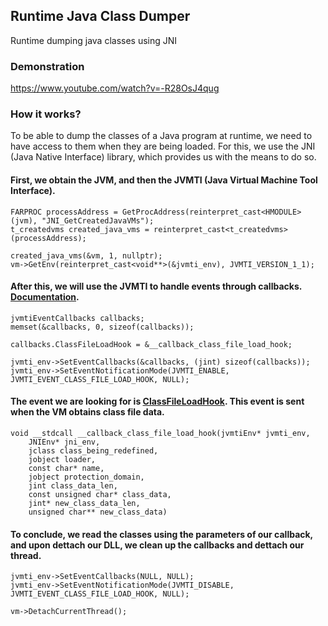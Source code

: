 ## Runtime Java Class Dumper 
Runtime dumping java classes using JNI

### Demonstration

https://www.youtube.com/watch?v=-R28OsJ4qug

### How it works?
To be able to dump the classes of a Java program at runtime, we need to have access to them when they are being loaded. For this, we use the JNI (Java Native Interface) library, which provides us with the means to do so. 

#### First, we obtain the JVM, and then the JVMTI (Java Virtual Machine Tool Interface).

```
FARPROC processAddress = GetProcAddress(reinterpret_cast<HMODULE>(jvm), "JNI_GetCreatedJavaVMs");
t_createdvms created_java_vms = reinterpret_cast<t_createdvms>(processAddress);

created_java_vms(&vm, 1, nullptr);
vm->GetEnv(reinterpret_cast<void**>(&jvmti_env), JVMTI_VERSION_1_1);
```

#### After this, we will use the JVMTI to handle events through callbacks. [Documentation](https://docs.oracle.com/javase/8/docs/platform/jvmti/jvmti.html#Events).

```
jvmtiEventCallbacks callbacks;
memset(&callbacks, 0, sizeof(callbacks));

callbacks.ClassFileLoadHook = &__callback_class_file_load_hook;

jvmti_env->SetEventCallbacks(&callbacks, (jint) sizeof(callbacks));	
jvmti_env->SetEventNotificationMode(JVMTI_ENABLE, JVMTI_EVENT_CLASS_FILE_LOAD_HOOK, NULL);
```

#### The event we are looking for is [ClassFileLoadHook](https://docs.oracle.com/javase/8/docs/platform/jvmti/jvmti.html#ClassFileLoadHook). This event is sent when the VM obtains class file data.

```
void __stdcall __callback_class_file_load_hook(jvmtiEnv* jvmti_env,
	JNIEnv* jni_env,
	jclass class_being_redefined,
	jobject loader,
	const char* name,
	jobject protection_domain,
	jint class_data_len,
	const unsigned char* class_data,
	jint* new_class_data_len,
	unsigned char** new_class_data)

```

#### To conclude, we read the classes using the parameters of our callback, and upon dettach our DLL, we clean up the callbacks and dettach our thread.

```
jvmti_env->SetEventCallbacks(NULL, NULL);
jvmti_env->SetEventNotificationMode(JVMTI_DISABLE, JVMTI_EVENT_CLASS_FILE_LOAD_HOOK, NULL);

vm->DetachCurrentThread();
```
